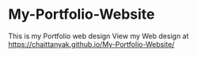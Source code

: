 # My-Portfolio-Website
This is my Portfolio web design
View my Web design at https://chaittanyak.github.io/My-Portfolio-Website/
